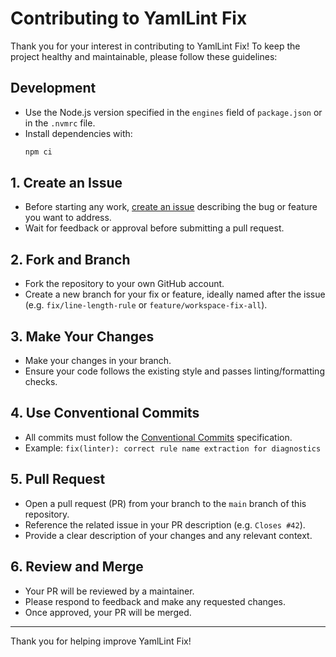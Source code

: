 # Contributing to YamlLint Fix

Thank you for your interest in contributing to YamlLint Fix! To keep the project healthy and maintainable, please follow these guidelines:

## Development
- Use the Node.js version specified in the `engines` field of `package.json` or in the `.nvmrc` file.
- Install dependencies with:
  ```sh
  npm ci
  ```

## 1. Create an Issue
- Before starting any work, [create an issue](https://github.com/yourusername/yamllint-fix/issues) describing the bug or feature you want to address.
- Wait for feedback or approval before submitting a pull request.

## 2. Fork and Branch
- Fork the repository to your own GitHub account.
- Create a new branch for your fix or feature, ideally named after the issue (e.g. `fix/line-length-rule` or `feature/workspace-fix-all`).

## 3. Make Your Changes
- Make your changes in your branch.
- Ensure your code follows the existing style and passes linting/formatting checks.

## 4. Use Conventional Commits
- All commits must follow the [Conventional Commits](https://www.conventionalcommits.org/en/v1.0.0/) specification.
- Example: `fix(linter): correct rule name extraction for diagnostics`

## 5. Pull Request
- Open a pull request (PR) from your branch to the `main` branch of this repository.
- Reference the related issue in your PR description (e.g. `Closes #42`).
- Provide a clear description of your changes and any relevant context.

## 6. Review and Merge
- Your PR will be reviewed by a maintainer.
- Please respond to feedback and make any requested changes.
- Once approved, your PR will be merged.

---

Thank you for helping improve YamlLint Fix! 